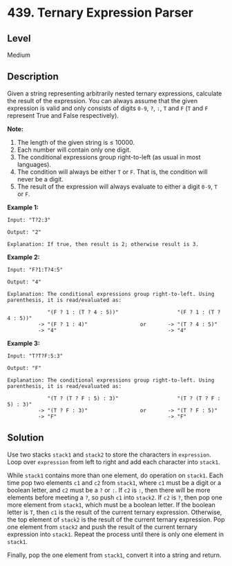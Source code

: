 # 439. Ternary Expression Parser
## Level
Medium

## Description
Given a string representing arbitrarily nested ternary expressions, calculate the result of the expression. You can always assume that the given expression is valid and only consists of digits `0-9`, `?`, `:`, `T` and `F` (`T` and `F` represent True and False respectively).

**Note:**

1. The length of the given string is ≤ 10000.
2. Each number will contain only one digit.
3. The conditional expressions group right-to-left (as usual in most languages).
4. The condition will always be either `T` or `F`. That is, the condition will never be a digit.
5. The result of the expression will always evaluate to either a digit `0-9`, `T` or `F`.

**Example 1:**
```
Input: "T?2:3"

Output: "2"

Explanation: If true, then result is 2; otherwise result is 3.
```
**Example 2:**
```
Input: "F?1:T?4:5"

Output: "4"

Explanation: The conditional expressions group right-to-left. Using parenthesis, it is read/evaluated as:

             "(F ? 1 : (T ? 4 : 5))"                   "(F ? 1 : (T ? 4 : 5))"
          -> "(F ? 1 : 4)"                 or       -> "(T ? 4 : 5)"
          -> "4"                                    -> "4"
```
**Example 3:**
```
Input: "T?T?F:5:3"

Output: "F"

Explanation: The conditional expressions group right-to-left. Using parenthesis, it is read/evaluated as:

             "(T ? (T ? F : 5) : 3)"                   "(T ? (T ? F : 5) : 3)"
          -> "(T ? F : 3)"                 or       -> "(T ? F : 5)"
          -> "F"                                    -> "F"
```

## Solution
Use two stacks `stack1` and `stack2` to store the characters in `expression`. Loop over `expression` from left to right and add each character into `stack1`.

While `stack1` contains more than one element, do operation on `stack1`. Each time pop two elements `c1` and `c2` from `stack1`, where `c1` must be a digit or a boolean letter, and `c2` must be a `?` or `:`. If `c2` is `:`, then there will be more elements before meeting a `?`, so push `c1` into `stack2`. If `c2` is `?`, then pop one more element from `stack1`, which must be a boolean letter. If the boolean letter is `T`, then `c1` is the result of the current ternary expression. Otherwise, the top element of `stack2` is the result of the current ternary expression. Pop one element from `stack2` and push the result of the current ternary expression into `stack1`. Repeat the process until there is only one element in `stack1`.

Finally, pop the one element from `stack1`, convert it into a string and return.
